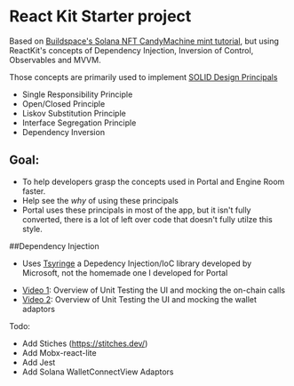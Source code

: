 
# React Kit Starter project

Based on [Buildspace's Solana NFT CandyMachine mint tutorial](https://app.buildspace.so/projects/CO77556be5-25e9-49dd-a799-91a2fc29520e), but using ReactKit's
concepts of Dependency Injection, Inversion of Control, Observables and MVVM.

Those concepts are primarily used to implement [SOLID Design Principals](https://stackify.com/solid-design-principles/)

* Single Responsibility Principle
* Open/Closed Principle
* Liskov Substitution Principle
* Interface Segregation Principle
* Dependency Inversion

## Goal:

* To help developers grasp the concepts used in Portal and Engine Room faster.
* Help see the _why_ of using these principals
* Portal uses these principals in most of the app, but it isn't fully converted, there is a lot of left over code that doesn't fully utilze this style.

##Dependency Injection
* Uses [Tsyringe](https://github.com/microsoft/tsyringe) a Depedency Injection/IoC library developed by Microsoft, not the homemade one I developed for Portal
- [Video 1](https://capture.dropbox.com/K6alm5GMjKJ27OVx): Overview of Unit Testing the UI and mocking the on-chain calls 
- [Video 2](https://capture.dropbox.com/LDwgA8p6ox8duHHB): Overview of Unit Testing the UI and mocking the wallet adaptors

Todo:
* Add Stiches (https://stitches.dev/)
* Add Mobx-react-lite
* Add Jest
* Add Solana WalletConnectView Adaptors